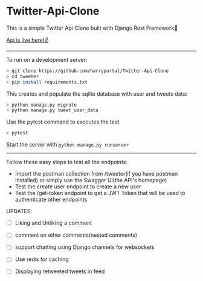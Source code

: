# Twitter-Api-Clone
This is a simple Twitter Api Clone built with Django Rest Framework:rocket:

[Api is live here!:v:](https://tweeter-apiclone.herokuapp.com)
***
To run on a development server: 
```sh
> git clone https://github.com/harryportal/Twitter-Api-Clone
> cd tweeter
> pip install requirements.txt
```
This creates and populate the sqlite database with user and tweets data:
```sh
> python manage.py migrate
> python manage.py tweet_user_data 
```
Use the pytest command to executes the test 
```sh
> pytest
```
Start the server with `python manage.py runserver`
***
Follow these easy steps to test all the endpoints:
- Import the postman collection from /tweeter(if you have postman installed) or simply use the Swagger Ui(the API's homepage)
- Test the create user endpoint to create a new user
- Test the /get-token endpoint to get a JWT Token that will be used to authenticate other endpoints


UPDATES:
- [ ] Liking and Unliking a comment
- [ ] comment on other comments(nested comments)
- [ ] support chatting using Django channels for websockets
- [ ] Use redis for caching
- [ ] Displaying retweeted tweets in feed

